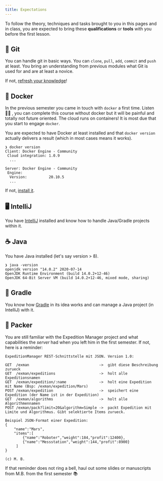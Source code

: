 ```yaml
---
title: Expectations
---
```


To follow the theory, techniques and tasks brought to you in this pages and in class, you are expected to bring these **qualifications** or **tools** with you before the first lesson.

## 🔀 Git
You can handle git in basic ways. You can `clone`, `pull`, `add`, `commit` and `push` at least. You bring an understanding from previous modules what Git is used for and are at least a novice.

If not, [refresh your knowledge](https://learngitbranching.js.org/)!

## 🐳 Docker
In the previous semester you came in touch with `docker` a first time. Listen 👂🏽 , you can complete this course without docker but it will be painful and totally not future oriented. The cloud runs on containers! It is most due that you start to engage `docker`.

You are expected to have Docker at least installed and that `docker version` actually delivers a result (which in most cases means it works).

```shell
❯ docker version
Client: Docker Engine - Community
 Cloud integration: 1.0.9
  ...

Server: Docker Engine - Community
 Engine:
  Version:          20.10.5
  ...
```

If not, [install it](https://www.docker.com/products/docker-desktop).

## 🖥 IntelliJ

You have [IntelliJ](https://www.jetbrains.com/idea/) installed and know how to handle Java/Gradle projects within it.

## ☕️ Java

You have Java installed (let's say version > 8).

```shell
❯ java -version
openjdk version "14.0.2" 2020-07-14
OpenJDK Runtime Environment (build 14.0.2+12-46)
OpenJDK 64-Bit Server VM (build 14.0.2+12-46, mixed mode, sharing)
```

## 🐘 Gradle
You know how [Gradle](https://gradle.org/) in its idea works and can manage a Java project (in IntelliJ) with it.

## 🎒 Packer
You are still familiar with the Expedition Manager project and what capabilities the _server_ had when you left him in the first semester. If not, here is a reminder:

```
ExpeditionManager REST-Schnittstelle mit JSON. Version 1.0:

GET  /exman                                ->  gibt diese Beschreibung zurueck
GET  /exman/expeditions                    ->  holt alle Expeditionsnamen
GET  /exman/expedition/:name               ->  holt eine Expedition mit Name (Bsp: /exman/expedition/Mars)
POST /exman/expedition                     ->  speichert eine Expedition (der Name ist in der Expedition)
GET  /exman/algorithms                     ->  holt alle Algorithmennamen
POST /exman/pack?limit=20&algorithm=Simple ->  packt Expedition mit Limite und Algorithmus. Gibt selektierte Items zurueck.

Beispiel JSON-Format einer Expedition:
{
    "name":"Mars",
    "items":[
        {"name":"Roboter","weight":184,"profit":12400},
        {"name":"Messstation","weight":144,"profit":8900}
     ]
}

(c) M. B.
```

If that reminder does not ring a bell, haul out some slides or manuscripts from M.B. from the first semester 📚